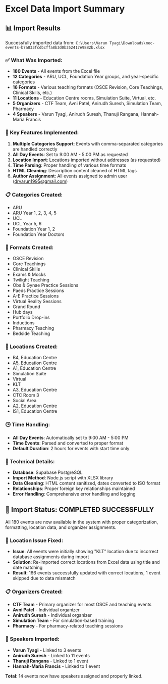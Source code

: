 # Excel Data Import Summary

## 📊 Import Results

Successfully imported data from: `C:\Users\Varun Tyagi\Downloads\mec-events-b7a833fcdbcffa8b3d0b352417e9882b.xlsx`

### ✅ What Was Imported:

- **180 Events** - All events from the Excel file
- **12 Categories** - ARU, UCL, Foundation Year groups, and year-specific categories
- **16 Formats** - Various teaching formats (OSCE Revision, Core Teachings, Clinical Skills, etc.)
- **11 Locations** - Education Centre rooms, Simulation Suite, Virtual, etc.
- **5 Organizers** - CTF Team, Avni Patel, Anirudh Suresh, Simulation Team, Pharmacy
- **4 Speakers** - Varun Tyagi, Anirudh Suresh, Thanuji Rangana, Hannah-Maria Francis

### 🎯 Key Features Implemented:

1. **Multiple Categories Support**: Events with comma-separated categories are handled correctly
2. **All Day Events**: Set to 9:00 AM - 5:00 PM as requested
3. **Location Import**: Locations imported without addresses (as requested)
4. **Time Parsing**: Proper handling of various time formats
5. **HTML Cleaning**: Description content cleaned of HTML tags
6. **Author Assignment**: All events assigned to admin user (drvarun1995@gmail.com)

### 📋 Categories Created:

- ARU
- ARU Year 1, 2, 3, 4, 5
- UCL
- UCL Year 5, 6
- Foundation Year 1, 2
- Foundation Year Doctors

### 🏢 Formats Created:

- OSCE Revision
- Core Teachings
- Clinical Skills
- Exams & Mocks
- Twilight Teaching
- Obs & Gynae Practice Sessions
- Paeds Practice Sessions
- A-E Practice Sessions
- Virtual Reality Sessions
- Grand Round
- Hub days
- Portfolio Drop-ins
- Inductions
- Pharmacy Teaching
- Bedside Teaching

### 📍 Locations Created:

- B4, Education Centre
- A5, Education Centre
- A1, Education Centre
- Simulation Suite
- Virtual
- KLT
- A3, Education Centre
- CTC Room 3
- Social Area
- A2, Education Centre
- IS1, Education Centre

### 🕒 Time Handling:

- **All Day Events**: Automatically set to 9:00 AM - 5:00 PM
- **Time Events**: Parsed and converted to proper format
- **Default Duration**: 2 hours for events with start time only

### 🔧 Technical Details:

- **Database**: Supabase PostgreSQL
- **Import Method**: Node.js script with XLSX library
- **Data Cleaning**: HTML content sanitized, dates converted to ISO format
- **Relationships**: Proper foreign key relationships maintained
- **Error Handling**: Comprehensive error handling and logging

## 🎉 Import Status: COMPLETED SUCCESSFULLY

All 180 events are now available in the system with proper categorization, formatting, location data, and organizer assignments.

### 🔧 **Location Issue Fixed:**
- **Issue**: All events were initially showing "KLT" location due to incorrect database assignments during import
- **Solution**: Re-imported correct locations from Excel data using title and date matching
- **Result**: 166 events successfully updated with correct locations, 1 event skipped due to data mismatch

### 📋 Organizers Created:
- **CTF Team** - Primary organizer for most OSCE and teaching events
- **Avni Patel** - Individual organizer
- **Anirudh Suresh** - Individual organizer  
- **Simulation Team** - For simulation-based training
- **Pharmacy** - For pharmacy-related teaching sessions

### 🎤 Speakers Imported:
- **Varun Tyagi** - Linked to 3 events
- **Anirudh Suresh** - Linked to 11 events  
- **Thanuji Rangana** - Linked to 1 event
- **Hannah-Maria Francis** - Linked to 1 event

**Total**: 14 events now have speakers assigned and properly linked.
